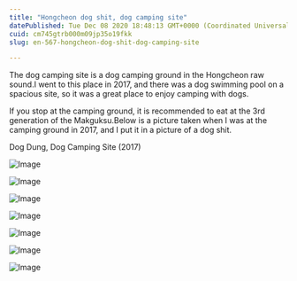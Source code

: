 ```yaml
---
title: "Hongcheon dog shit, dog camping site"
datePublished: Tue Dec 08 2020 18:48:13 GMT+0000 (Coordinated Universal Time)
cuid: cm745gtrb000m09jp35o19fkk
slug: en-567-hongcheon-dog-shit-dog-camping-site

---
```



The dog camping site is a dog camping ground in the Hongcheon raw sound.I went to this place in 2017, and there was a dog swimming pool on a spacious site, so it was a great place to enjoy camping with dogs.

If you stop at the camping ground, it is recommended to eat at the 3rd generation of the Makguksu.Below is a picture taken when I was at the camping ground in 2017, and I put it in a picture of a dog shit.

Dog Dung, Dog Camping Site (2017)

![Image](https://cdn.hashnode.com/res/hashnode/image/upload/v1739500121631/61732255-5aca-4853-ade4-1dbbe0f9db21.jpeg)

![Image](https://cdn.hashnode.com/res/hashnode/image/upload/v1739500123348/155434aa-ea19-42a3-a140-6cf3ae05253d.jpeg)

![Image](https://cdn.hashnode.com/res/hashnode/image/upload/v1739500124830/ecd63a3d-d313-486c-a145-8753a79223c4.jpeg)

![Image](https://cdn.hashnode.com/res/hashnode/image/upload/v1739500126480/c382e0f9-d6d8-46d1-9619-6f45f6b099b3.jpeg)

![Image](https://cdn.hashnode.com/res/hashnode/image/upload/v1739500128597/cd6a4f3d-8341-45ed-9b56-5dab5554ed93.jpeg)

![Image](https://cdn.hashnode.com/res/hashnode/image/upload/v1739500130701/f895733f-3bae-439c-aee0-471b49953381.jpeg)

![Image](https://cdn.hashnode.com/res/hashnode/image/upload/v1739500132654/4c7bc0a9-ec91-45fc-a930-c7b0b71043b0.jpeg)